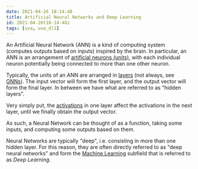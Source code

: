 ```yaml
---
date: 2021-04-26 18:14:48
title: Artificial Neural Networks and Deep Learning
id: 2021-04-26t18-14-48z
tags: [uva, uva_dl1]
---
```


An Artificial Neural Network (ANN) is a kind of computing system (computes
outputs based on inputs) inspired by the brain. In particular, an ANN is an
arrangement of [artificial neurons (units)](./2021-04-26t15-11-38z.md), with
each individual neuron potentially being connected to more than one other
neuron.

Typically, the units of an ANN are arranged in
[layers](./2021-04-26t18-54-00z.md) (not always, see
[GNNs](https://ieeexplore.ieee.org/abstract/document/4700287)). The input vector
will form the first layer, and the output vector will form the final layer. In
between we have what are referred to as "hidden layers".

Very simply put, the [activations](./2021-04-26t15-11-38z.md) in one layer
affect the activations in the next layer, until we finally obtain the output
vector.

As such, a Neural Network can be thought of as a function, taking some inputs,
and computing some outputs based on them.

Neural Networks are typically "deep", i.e. consisting in more than one hidden
layer. For this reason, they are often directly referred to as "deep neural
networks" and form the [Machine Learning](./2021-09-09t10-48-40z.md) subfield
that is referred to as _Deep Learning_.
